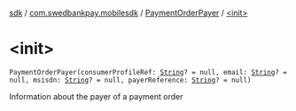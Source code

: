 [sdk](../../index.md) / [com.swedbankpay.mobilesdk](../index.md) / [PaymentOrderPayer](index.md) / [&lt;init&gt;](./-init-.md)

# &lt;init&gt;

`PaymentOrderPayer(consumerProfileRef: `[`String`](https://kotlinlang.org/api/latest/jvm/stdlib/kotlin/-string/index.html)`? = null, email: `[`String`](https://kotlinlang.org/api/latest/jvm/stdlib/kotlin/-string/index.html)`? = null, msisdn: `[`String`](https://kotlinlang.org/api/latest/jvm/stdlib/kotlin/-string/index.html)`? = null, payerReference: `[`String`](https://kotlinlang.org/api/latest/jvm/stdlib/kotlin/-string/index.html)`? = null)`

Information about the payer of a payment order

